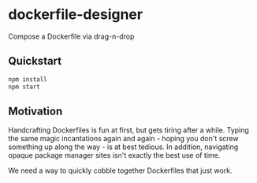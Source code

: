 # dockerfile-designer

Compose a Dockerfile via drag-n-drop

## Quickstart

```bash
npm install
npm start
```

## Motivation

Handcrafting Dockerfiles is fun at first, but gets tiring after a while.
Typing the same magic incantations again and again - hoping you don't screw
something up along the way - is at best tedious. In addition, navigating opaque
package manager sites isn't exactly the best use of time.

We need a way to quickly cobble together Dockerfiles that just work.
